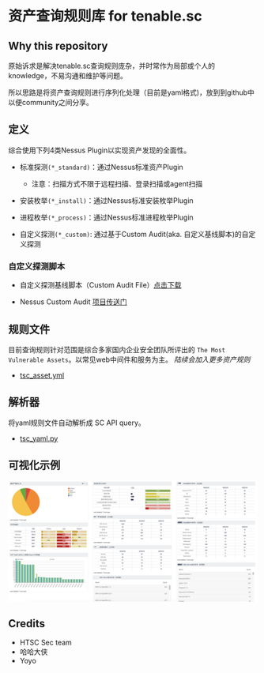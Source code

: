 # 资产查询规则库 for tenable.sc

## Why this repository

原始诉求是解决tenable.sc查询规则庞杂，并时常作为局部或个人的knowledge，不易沟通和维护等问题。

所以思路是将资产查询规则进行序列化处理（目前是yaml格式)，放到到github中以便community之间分享。

## 定义

综合使用下列4类Nessus Plugin以实现资产发现的全面性。

* 标准探测`(*_standard)`：通过Nessus标准资产Plugin

  * 注意：扫描方式不限于远程扫描、登录扫描或agent扫描

* 安装枚举`(*_install)`：通过Nessus标准安装枚举Plugin

* 进程枚举`(*_process)`：通过Nessus标准进程枚举Plugin

* 自定义探测`(*_custom)`: 通过基于Custom Audit(aka. 自定义基线脚本)的自定义探测

### 自定义探测脚本

* 自定义探测基线脚本（Custom Audit File）[点击下载]

* Nessus Custom Audit [项目传送门]

## 规则文件

目前查询规则针对范围是综合多家国内企业安全团队所评出的 `The Most Vulnerable Assets`。以常见web中间件和服务为主。
*陆续会加入更多资产规则*

* [tsc_asset.yml](tsc_asset.yml)

## 解析器

将yaml规则文件自动解析成 SC API query。

* [tsc_yaml.py](tsc_yaml.py)

## 可视化示例

<img src="visual_sample.png" />


## Credits

* HTSC Sec team
* 哈哈大侠
* Yoyo

[点击下载]:https://raw.githubusercontent.com/shawntns/ns_custom_audit/master/asset_discovery.audit
[项目传送门]:https://github.com/shawntns/ns_custom_audit